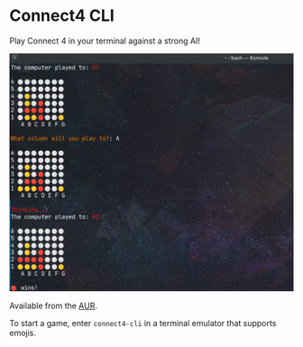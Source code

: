 # Connect4 CLI

Play Connect 4 in your terminal against a strong AI!

![Screenshot](./docs/connect4.png)

Available from the [AUR](https://aur.archlinux.org/packages/connect4-cli).

To start a game, enter `connect4-cli` in a terminal emulator that supports emojis.
